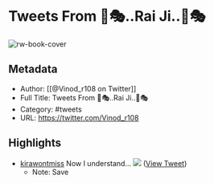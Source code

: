 # Tweets From 💪🎭..Rai Ji..💪🎭

![rw-book-cover](https://pbs.twimg.com/profile_images/1388368682347229186/MOxlnHos.jpg)

## Metadata
- Author: [[@Vinod_r108 on Twitter]]
- Full Title: Tweets From 💪🎭..Rai Ji..💪🎭
- Category: #tweets
- URL: https://twitter.com/Vinod_r108

## Highlights
- [kirawontmiss](https://twitter.com/kirawontmiss) Now I understand... 
  ![](https://pbs.twimg.com/media/GlYynYybwAA9CiO.jpg) ([View Tweet](https://twitter.com/Vinod_r108/status/1897759947611390177))
    - Note: Save
